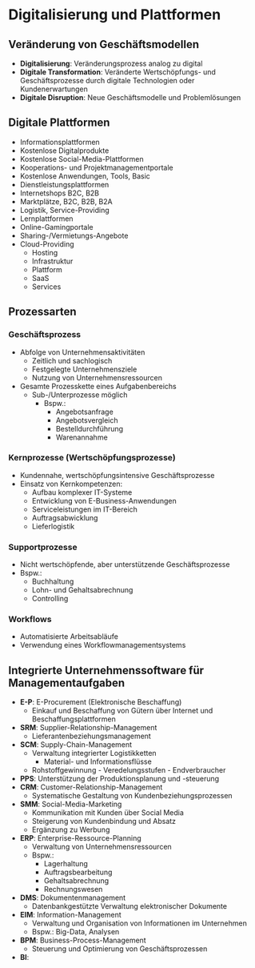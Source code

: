 # Digitalisierung und Plattformen

## Veränderung von Geschäftsmodellen
- **Digitalisierung**: Veränderungsprozess analog zu digital
- **Digitale Transformation**: Veränderte Wertschöpfungs- und Geschäftsprozesse durch digitale Technologien oder Kundenerwartungen
- **Digitale Disruption**: Neue Geschäftsmodelle und Problemlösungen

## Digitale Plattformen
- Informationsplattformen
- Kostenlose Digitalprodukte
- Kostenlose Social-Media-Plattformen
- Kooperations- und Projektmanagementportale
- Kostenlose Anwendungen, Tools, Basic
- Dienstleistungsplattformen
- Internetshops B2C, B2B
- Marktplätze, B2C, B2B, B2A
- Logistik, Service-Providing
- Lernplattformen
- Online-Gamingportale
- Sharing-/Vermietungs-Angebote
- Cloud-Providing
  - Hosting
  - Infrastruktur
  - Plattform
  - SaaS
  - Services

## Prozessarten

### Geschäftsprozess
- Abfolge von Unternehmensaktivitäten
  - Zeitlich und sachlogisch
  - Festgelegte Unternehmensziele
  - Nutzung von Unternehmensressourcen
- Gesamte Prozesskette eines Aufgabenbereichs
  - Sub-/Unterprozesse möglich
    - Bspw.:
      - Angebotsanfrage
      - Angebotsvergleich
      - Bestelldurchführung
      - Warenannahme

### Kernprozesse (Wertschöpfungsprozesse)
- Kundennahe, wertschöpfungsintensive Geschäftsprozesse
- Einsatz von Kernkompetenzen:
  - Aufbau komplexer IT-Systeme
  - Entwicklung von E-Business-Anwendungen
  - Serviceleistungen im IT-Bereich
  - Auftragsabwicklung
  - Lieferlogistik
 
### Supportprozesse
- Nicht wertschöpfende, aber unterstützende Geschäftsprozesse
- Bspw.:
  - Buchhaltung
  - Lohn- und Gehaltsabrechnung
  - Controlling
 
### Workflows
- Automatisierte Arbeitsabläufe
- Verwendung eines Workflowmanagementsystems

## Integrierte Unternehmenssoftware für Managementaufgaben
- **E-P**: E-Procurement (Elektronische Beschaffung)
  - Einkauf und Beschaffung von Gütern über Internet und Beschaffungsplattformen
- **SRM**: Supplier-Relationship-Management
  - Lieferantenbeziehungsmanagement
- **SCM**: Supply-Chain-Management
  - Verwaltung integrierter Logistikketten
    - Material- und Informationsflüsse
  - Rohstoffgewinnung - Veredelungsstufen - Endverbraucher
- **PPS**: Unterstützung der Produktionsplanung und -steuerung
- **CRM**: Customer-Relationship-Management
  - Systematische Gestaltung von Kundenbeziehungsprozessen
- **SMM**: Social-Media-Marketing
  - Kommunikation mit Kunden über Social Media
  - Steigerung von Kundenbindung und Absatz
  - Ergänzung zu Werbung
- **ERP**: Enterprise-Ressource-Planning
  - Verwaltung von Unternehmensressourcen
  - Bspw.:
    - Lagerhaltung
    - Auftragsbearbeitung
    - Gehaltsabrechnung
    - Rechnungswesen
- **DMS**: Dokumentenmanagement
  - Datenbankgestützte Verwaltung elektronischer Dokumente
- **EIM**: Information-Management
  - Verwaltung und Organisation von Informationen im Unternehmen
  - Bspw.: Big-Data, Analysen
- **BPM**: Business-Process-Management
  - Steuerung und Optimierung von Geschäftsprozessen
- **BI**: 
